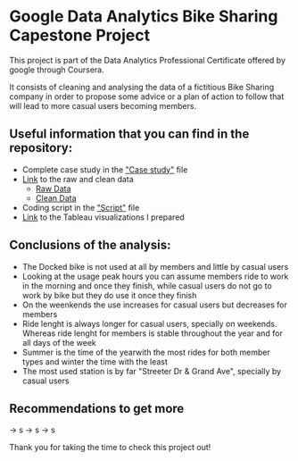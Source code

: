 # Google Data Analytics Bike Sharing Capestone Project

This project is part of the Data Analytics Professional Certificate offered by google through Coursera.

It consists of cleaning and analysing the data of a fictitious Bike Sharing company in order to propose some advice or a plan of action to follow that will lead to more casual users becoming members. 

## Useful information that you can find in the repository:

  - Complete case study in the ["Case study"](https://github.com/JavierRodriguezRoldan/Google-Bike-Sharing-Project/blob/main/Case%20Study.docx) file
  - [Link](https://github.com/JavierRodriguezRoldan/Google-Bike-Sharing-Project/blob/main/Raw%20and%20clean%20data%20links.txt) to the raw and clean data  
      - [Raw Data](https://1drv.ms/u/s!Avxa0UVAVksUoxbPLKREOso_ZuJq?e=auT035)
      - [Clean Data](https://1drv.ms/u/s!Avxa0UVAVksUo0BP1V7nQCefvOh3?e=W5IElN)
  - Coding script in the ["Script"](https://github.com/JavierRodriguezRoldan/Google-Bike-Sharing-Project/blob/main/Script.R) file
  - [Link](https://public.tableau.com/app/profile/javier.rodr.guez4328/viz/GoogleBikeSharingProject/Hourdayandmonth) to the Tableau visualizations I prepared
  
## Conclusions of the analysis:

  - The Docked bike is not used at all by members and little by casual users
  - Looking at the usage peak hours you can assume members ride to work in the morning and once they finish, while casual users do not go to work by bike but they do use it once they finish
  - On the weenkends the use increases for casual users but decreases for members
  - Ride lenght is always longer for casual users, specially on weekends. Whereas ride lenght for members is stable throughout the year and for all days of the week
  - Summer is the time of the yearwith the most rides for both member types and winter the time with the least  
  - The most used station is by far "Streeter Dr & Grand Ave", specially by casual users
  
## Recommendations to get more

  -> s
  -> s
  -> s

Thank you for taking the time to check this project out!
